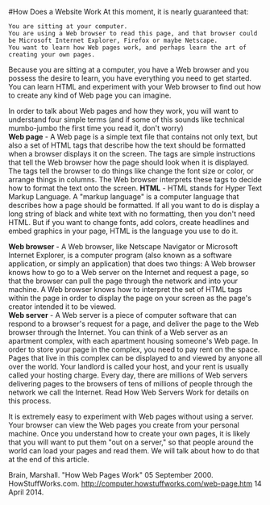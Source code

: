 #How Does a Website Work
At this moment, it is nearly guaranteed that:  

    You are sitting at your computer.  
    You are using a Web browser to read this page, and that browser could be Microsoft Internet Explorer, Firefox or maybe Netscape.  
    You want to learn how Web pages work, and perhaps learn the art of creating your own pages.  

Because you are sitting at a computer, you have a Web browser and you possess the desire to learn, you have everything you need to get started. You can learn HTML and experiment with your Web browser to find out how to create any kind of Web page you can imagine.  

In order to talk about Web pages and how they work, you will want to understand four simple terms (and if some of this sounds like technical mumbo-jumbo the first time you read it, don't worry)  
**Web page** - A Web page is a simple text file that contains not only text, but also a set of HTML tags that describe how the text should be formatted when a browser displays it on the screen. The tags are simple instructions that tell the Web browser how the page should look when it is displayed. The tags tell the browser to do things like change the font size or color, or arrange things in columns. The Web browser interprets these tags to decide how to format the text onto the screen.
**HTML** - HTML stands for Hyper Text Markup Language. A "markup language" is a computer language that describes how a page should be formatted. If all you want to do is display a long string of black and white text with no formatting, then you don't need HTML. But if you want to change fonts, add colors, create headlines and embed graphics in your page, HTML is the language you use to do it.  

**Web browser** - A Web browser, like Netscape Navigator or Microsoft Internet Explorer, is a computer program (also known as a software application, or simply an application) that does two things: A Web browser knows how to go to a Web server on the Internet and request a page, so that the browser can pull the page through the network and into your machine. A Web browser knows how to interpret the set of HTML tags within the page in order to display the page on your screen as the page's creator intended it to be viewed.  
**Web server** - A Web server is a piece of computer software that can respond to a browser's request for a page, and deliver the page to the Web browser through the Internet. You can think of a Web server as an apartment complex, with each apartment housing someone's Web page. In order to store your page in the complex, you need to pay rent on the space. Pages that live in this complex can be displayed to and viewed by anyone all over the world. Your landlord is called your host, and your rent is usually called your hosting charge. Every day, there are millions of Web servers delivering pages to the browsers of tens of millions of people through the network we call the Internet. Read How Web Servers Work for details on this process.

It is extremely easy to experiment with Web pages without using a server. Your browser can view the Web pages you create from your personal machine. Once you understand how to create your own pages, it is likely that you will want to put them "out on a server," so that people around the world can load your pages and read them. We will talk about how to do that at the end of this article.

Brain, Marshall.  "How Web Pages Work"  05 September 2000.  HowStuffWorks.com. <http://computer.howstuffworks.com/web-page.htm>  14 April 2014.
